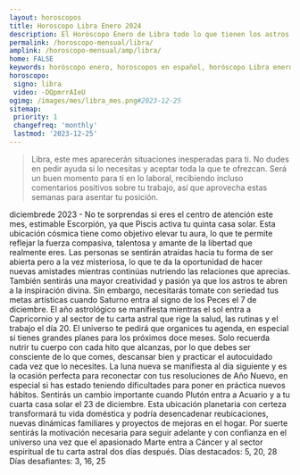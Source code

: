 ```yaml
---
layout: horoscopos
title: Horoscopo Libra Enero 2024
description: El Horóscopo Enero de Libra todo lo que tienen los astros preparados para este mes, amor, trabajo, familia. Todo sobre astrologia, tarot, predicciones. Horoscopo gratis en español, predicciones y astrología.
permalink: /horoscopo-mensual/libra/
amplink: /horoscopo-mensual/amp/libra/
home: FALSE
keywords: horóscopo enero, horoscopos en español, horóscopo Libra enero , horóscopo esperanza gracia, horoscop, horóscopos gratis, horoscopo Libra, Tarot, Astrologia, Zodíaco, Libra, horoscopo gratis, horoscopo del mes 
horoscopo:
 signo: libra
 video: -DQpmrrAIeU
ogimg: /images/mes/libra_mes.png#2023-12-25
sitemap:
 priority: 1
 changefreq: 'monthly'
 lastmod: '2023-12-25'
---
```



 > Libra, este mes aparecerán situaciones inesperadas para ti. No dudes en pedir ayuda si lo necesitas y aceptar toda la que te ofrezcan. Será un buen momento para ti en lo laboral, recibiendo incluso comentarios positivos sobre tu trabajo, así que aprovecha estas semanas para asentar tu posición.



diciembrede 2023 - No te sorprendas si eres el centro de atención este mes, estimable Escorpión, ya que Piscis activa tu quinta casa solar. Esta ubicación cósmica tiene como objetivo elevar tu aura, lo que te permite reflejar la fuerza compasiva, talentosa y amante de la libertad que realmente eres. Las personas se sentirán atraídas hacia tu forma de ser abierta pero a la vez misteriosa, lo que te da la oportunidad de hacer nuevas amistades mientras continúas nutriendo las relaciones que aprecias. También sentirás una mayor creatividad y pasión ya que los astros te abren a la inspiración divina. Sin embargo, necesitarás tomate con seriedad tus metas artísticas cuando Saturno entra al signo de los Peces el 7 de diciembre.
El año astrológico se manifiesta mientras el sol entra a Capricornio y al sector de tu carta astral que rige la salud, las rutinas y el trabajo el día 20. El universo te pedirá que organices tu agenda, en especial si tienes grandes planes para los próximos doce meses. Solo recuerda nutrir tu cuerpo con cada hito que alcanzas, por lo que debes ser consciente de lo que comes, descansar bien y practicar el autocuidado cada vez que lo necesites. La luna nueva se manifiesta al día siguiente y es la ocasión perfecta para reconectar con tus resoluciones de Año Nuevo, en especial si has estado teniendo dificultades para poner en práctica nuevos hábitos.
Sentirás un cambio importante cuando Plutón entra a Acuario y a tu cuarta casa solar el 23 de diciembre. Esta ubicación planetaria con certeza transformará tu vida doméstica y podría desencadenar reubicaciones, nuevas dinámicas familiares y proyectos de mejoras en el hogar. Por suerte sentirás la motivación necesaria para seguir adelante y con confianza en el universo una vez que el apasionado Marte entra a Cáncer y al sector espiritual de tu carta astral dos días después.
Días destacados: 5, 20, 28
Días desafiantes: 3, 16, 25